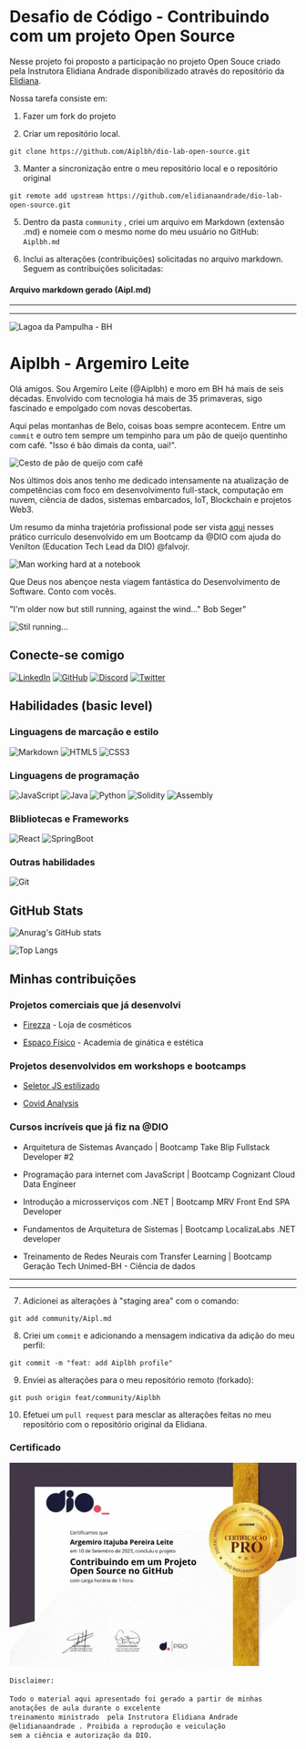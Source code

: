 # Desafio de Código - Contribuindo com um projeto Open Source

Nesse projeto foi proposto a participação no projeto Open Souce criado pela Instrutora Elidiana Andrade disponibilizado através do repositório da [Elidiana](https://github.com/elidianaandrade/dio-lab-open-source).

Nossa tarefa consiste em:

1. Fazer um fork do projeto 

2. Criar um repositório local.
```
git clone https://github.com/Aiplbh/dio-lab-open-source.git
```
3. Manter a sincronização entre o meu repositório local e o repositório original

```
git remote add upstream https://github.com/elidianaandrade/dio-lab-open-source.git
```

5. Dentro da pasta `community` , criei um arquivo em Markdown (extensão .md) e nomeie com o mesmo nome do meu usuário no GitHub: `Aiplbh.md`

6. Inclui as alterações (contribuições) solicitadas no arquivo markdown. Seguem as contribuições solicitadas:

#### Arquivo markdown gerado (Aipl.md)

---
---

![Lagoa da Pampulha - BH](https://i.imgur.com/iHuAYcL.png "Lagoa da Pampulha - Belo Horizonte, MG")
# Aiplbh - Argemiro Leite 


Olá amigos. Sou Argemiro Leite (@Aiplbh) e moro em BH há mais de seis décadas. Envolvido com tecnologia há mais de 35 primaveras, sigo fascinado e empolgado com novas descobertas. 

Aqui pelas montanhas de Belo, coisas boas sempre acontecem. Entre um `commit` e outro tem sempre um tempinho para um pão de queijo quentinho com café. "Isso é bão dimais da conta, uai!".


![Cesto de pão de queijo com café](https://i.imgur.com/fH9qc1g.png)

Nos últimos dois anos tenho me dedicado intensamente na atualização de competências com foco em desenvolvimento full-stack, computação em nuvem, ciência de dados, sistemas embarcados, IoT, Blockchain e projetos Web3.

Um resumo da minha trajetória profissional pode ser vista [aqui](https://aiplbh.github.io/resume/) nesses prático currículo desenvolvido em um Bootcamp da @DIO com ajuda do Venilton (Education Tech Lead da DIO) @falvojr.

![Man working hard at a notebook](https://i.imgur.com/AnvIYvo.png)

Que Deus nos abençoe nesta viagem fantástica do Desenvolvimento de Software. Conto com vocês. 

"I'm older now but still running, against the wind..." Bob Seger"

![Stil running...](https://i.imgur.com/zixn465.png)

## Conecte-se comigo

[![LinkedIn](https://img.shields.io/badge/LinkedIn-123?style=for-the-badge&logo=linkedin&logoColor=0E76A8)](https://www.linkedin.com/in/argemiroleite/) 
[![GitHub](https://img.shields.io/badge/GitHub-123?style=for-the-badge&logo=github&logoColor=0E76A8)](https://github.com/Aiplbh) 
[![Discord](https://img.shields.io/badge/Discord-123?style=for-the-badge&logo=discord)](https://discord.com/channels/@Aiplbh/)
[![Twitter](https://img.shields.io/badge/Twitter-123?style=for-the-badge&logo=twitter)](https://twitter.com/@Aipleite)


## Habilidades (basic level)

### Linguagens de marcação e estilo

![Markdown](https://img.shields.io/badge/Markdown-123?style=for-the-badge&logo=markdown)
![HTML5](https://img.shields.io/badge/HTML5-123?style=for-the-badge&logo=html5)
![CSS3](https://img.shields.io/badge/CSS3-123?style=for-the-badge&logo=css3&logoColor=264CE4)

### Linguagens de programação 

![JavaScript](https://img.shields.io/badge/JavaScript-123?style=for-the-badge&logo=javascript)
![Java](https://img.shields.io/badge/Java-123?style=for-the-badge&logo=java)
![Python](https://img.shields.io/badge/Python-123?style=for-the-badge&logo=python)
![Solidity](https://img.shields.io/badge/Solidity-123?style=for-the-badge&logo=solidity)
![Assembly](https://img.shields.io/badge/Assembly-123?style=for-the-badge&logo=Assembly)


### Blibliotecas e Frameworks

![React](https://img.shields.io/badge/React-123?style=for-the-badge&logo=react)
![SpringBoot](https://img.shields.io/badge/SpringBoot-123?style=for-the-badge&logo=springboot)

### Outras habilidades

![Git](https://img.shields.io/badge/Git-123?style=for-the-badge&logo=Git)
## GitHub Stats

![Anurag's GitHub stats](https://github-readme-stats.vercel.app/api?username=Aiplbh&theme=chartreuse-dark&show_icons=true)

![Top Langs](https://github-readme-stats-git-masterrstaa-rickstaa.vercel.app/api/top-langs/?username=Aiplbh&bg_color=000&border_color=fff&title_color=7fff00&text_color=FFF)

## Minhas contribuições 

### Projetos comerciais que já desenvolvi 

- [Firezza](https://aiplbh.github.io/Fierezza/) - Loja de cosméticos

- [Espaço Físico](https://aiplbh.github.io/EspacoFisico/) - Academia de ginática e estética

### Projetos desenvolvidos em workshops e bootcamps

- [Seletor JS estilizado](https://aiplbh.github.io/x-men-web-selector-project/)

- [Covid Analysis](https://github.com/Aiplbh/dio-tech-unimedbh/tree/main/python/projects/chalenge-02)

### Cursos incríveis que já fiz na @DIO

- Arquitetura de Sistemas Avançado | Bootcamp Take Blip Fullstack Developer #2

- Programação para internet com JavaScript | Bootcamp Cognizant Cloud Data Engineer

- Introdução a microsserviços com .NET | Bootcamp MRV Front End SPA Developer

- Fundamentos de Arquitetura de Sistemas | Bootcamp LocalizaLabs .NET developer

- Treinamento de Redes Neurais com Transfer Learning | Bootcamp Geração Tech Unimed-BH - Ciência de dados

---
---

7. Adicionei as alterações à "staging area" com o comando:
```
git add community/Aipl.md
```
8. Criei um `commit` e adicionando a mensagem indicativa da adição do meu perfil:
```
git commit -m "feat: add Aiplbh profile"
```
9. Enviei as alterações para o meu repositório remoto (forkado):
```
git push origin feat/community/Aiplbh
```

10. Efetuei um `pull request` para mesclar as alterações feitas no meu repositório com o repositório original da Elidiana.

### Certificado

![Certificado](../img/dp-contribuicaoProjetoOpenSource.png)

```
Disclaimer:

Todo o material aqui apresentado foi gerado a partir de minhas anotações de aula durante o excelente
treinamento ministrado  pela Instrutora Elidiana Andrade @elidianaandrade . Proibida a reprodução e veiculação
sem a ciência e autorização da DIO.
```
